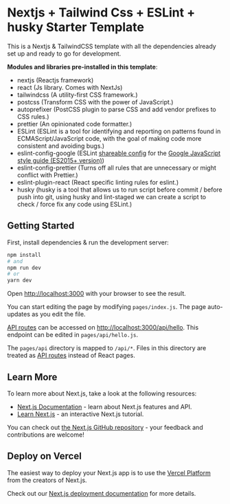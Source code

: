 # Nextjs + Tailwind Css + ESLint + husky Starter Template

This is a Nextjs & TailwindCSS template with all the dependencies already set up and ready to go for development.

**Modules and libraries pre-installed in this template**:
- nextjs (Reactjs framework)
- react (Js library. Comes with NextJs)
- tailwindcss (A utility-first CSS framework.)
- postcss (Transform CSS with the power of JavaScript.)
- autoprefixer (PostCSS plugin to parse CSS and add vendor prefixes to CSS rules.)
- prettier (An opinionated code formatter.)
- ESLint (ESLint is a tool for identifying and reporting on patterns found in ECMAScript/JavaScript code, with the goal of making code more consistent and avoiding bugs.)
- eslint-config-google (ESLint [shareable config](http://eslint.org/docs/developer-guide/shareable-configs.html) for the [Google JavaScript style guide (ES2015+ version)](https://google.github.io/styleguide/jsguide.html))
- eslint-config-prettier (Turns off all rules that are unnecessary or might conflict with Prettier.)
- eslint-plugin-react (React specific linting rules for eslint.)
- husky (husky is a tool that allows us to run script before commit / before push into git, using husky and lint-staged we can create a script to check / force fix any code using ESLint.)

## Getting Started

First, install dependencies & run the development server:

```bash
npm install
# and
npm run dev
# or
yarn dev
```

Open [http://localhost:3000](http://localhost:3000) with your browser to see the result.

You can start editing the page by modifying `pages/index.js`. The page auto-updates as you edit the file.

[API routes](https://nextjs.org/docs/api-routes/introduction) can be accessed on [http://localhost:3000/api/hello](http://localhost:3000/api/hello). This endpoint can be edited in `pages/api/hello.js`.

The `pages/api` directory is mapped to `/api/*`. Files in this directory are treated as [API routes](https://nextjs.org/docs/api-routes/introduction) instead of React pages.

## Learn More

To learn more about Next.js, take a look at the following resources:

- [Next.js Documentation](https://nextjs.org/docs) - learn about Next.js features and API.
- [Learn Next.js](https://nextjs.org/learn) - an interactive Next.js tutorial.

You can check out [the Next.js GitHub repository](https://github.com/vercel/next.js/) - your feedback and contributions are welcome!

## Deploy on Vercel

The easiest way to deploy your Next.js app is to use the [Vercel Platform](https://vercel.com/new?utm_medium=default-template&filter=next.js&utm_source=create-next-app&utm_campaign=create-next-app-readme) from the creators of Next.js.

Check out our [Next.js deployment documentation](https://nextjs.org/docs/deployment) for more details.
